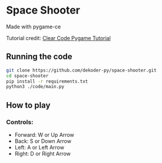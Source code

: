 # Space Shooter

Made with pygame-ce

Tutorial credit: [Clear Code Pygame Tutorial](https://youtu.be/8OMghdHP-zs)

## Running the code

```bash
git clone https://github.com/dekoder-py/space-shooter.git
cd space-shooter
pip install -r requirements.txt
python3 ./code/main.py
```

## How to play

### Controls:

- Forward: W or Up Arrow
- Back: S or Down Arrow
- Left: A or Left Arrow
- Right: D or Right Arrow